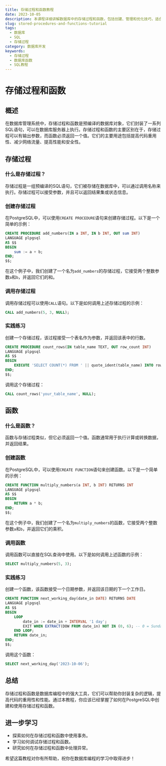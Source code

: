 ```yaml
---
title: 存储过程和函数教程
date: 2023-10-05
description: 本课程详细讲解数据库中的存储过程和函数，包括创建、管理和优化技巧，适合数据库开发者和管理员学习。
slug: stored-procedures-and-functions-tutorial
tags:
  - 数据库
  - SQL
  - 存储过程
category: 数据库开发
keywords:
  - 存储过程
  - 数据库函数
  - SQL教程
---
```


# 存储过程和函数

## 概述

在数据库管理系统中，存储过程和函数是预编译的数据库对象，它们封装了一系列SQL语句，可以在数据库服务器上执行。存储过程和函数的主要区别在于，存储过程可以有输出参数，而函数必须返回一个值。它们的主要用途包括提高代码重用性、减少网络流量、提高性能和安全性。

## 存储过程

### 什么是存储过程？

存储过程是一组预编译的SQL语句，它们被存储在数据库中，可以通过调用名称来执行。存储过程可以接受参数，并且可以返回结果集或状态信息。

### 创建存储过程

在PostgreSQL中，可以使用`CREATE PROCEDURE`语句来创建存储过程。以下是一个简单的示例：

```sql
CREATE PROCEDURE add_numbers(IN a INT, IN b INT, OUT sum INT)
LANGUAGE plpgsql
AS $$
BEGIN
    sum := a + b;
END;
$$;
```

在这个例子中，我们创建了一个名为`add_numbers`的存储过程，它接受两个整数参数`a`和`b`，并返回它们的和。

### 调用存储过程

调用存储过程可以使用`CALL`语句。以下是如何调用上述存储过程的示例：

```sql
CALL add_numbers(5, 3, NULL);
```

### 实践练习

创建一个存储过程，该过程接受一个表名作为参数，并返回该表中的行数。

```sql
CREATE PROCEDURE count_rows(IN table_name TEXT, OUT row_count INT)
LANGUAGE plpgsql
AS $$
BEGIN
    EXECUTE 'SELECT COUNT(*) FROM ' || quote_ident(table_name) INTO row_count;
END;
$$;
```

调用这个存储过程：

```sql
CALL count_rows('your_table_name', NULL);
```

## 函数

### 什么是函数？

函数与存储过程类似，但它必须返回一个值。函数通常用于执行计算或转换数据，并返回结果。

### 创建函数

在PostgreSQL中，可以使用`CREATE FUNCTION`语句来创建函数。以下是一个简单的示例：

```sql
CREATE FUNCTION multiply_numbers(a INT, b INT) RETURNS INT
LANGUAGE plpgsql
AS $$
BEGIN
    RETURN a * b;
END;
$$;
```

在这个例子中，我们创建了一个名为`multiply_numbers`的函数，它接受两个整数参数`a`和`b`，并返回它们的乘积。

### 调用函数

调用函数可以直接在SQL查询中使用。以下是如何调用上述函数的示例：

```sql
SELECT multiply_numbers(5, 3);
```

### 实践练习

创建一个函数，该函数接受一个日期参数，并返回该日期的下一个工作日。

```sql
CREATE FUNCTION next_working_day(date_in DATE) RETURNS DATE
LANGUAGE plpgsql
AS $$
BEGIN
    LOOP
        date_in := date_in + INTERVAL '1 day';
        EXIT WHEN EXTRACT(DOW FROM date_in) NOT IN (0, 6); -- 0 = Sunday, 6 = Saturday
    END LOOP;
    RETURN date_in;
END;
$$;
```

调用这个函数：

```sql
SELECT next_working_day('2023-10-06');
```

## 总结

存储过程和函数是数据库编程中的强大工具，它们可以帮助你封装复杂的逻辑，提高代码的重用性和性能。通过本教程，你应该已经掌握了如何在PostgreSQL中创建和使用存储过程和函数。

## 进一步学习

- 探索如何在存储过程和函数中使用事务。
- 学习如何调试存储过程和函数。
- 研究如何在存储过程和函数中处理异常。

希望这篇教程对你有所帮助，祝你在数据库编程的学习中取得进步！